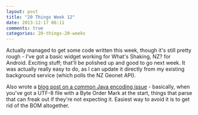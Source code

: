 ```yaml
---
layout: post
title: "20 Things Week 12"
date: 2013-12-17 06:11
comments: true
categories: 20-things-20-weeks
---
```


Actually managed to get some code written this week, though it's still pretty rough - I've got a basic widget working for What's Shaking, NZ? for Android. Exciting stuff; that'll be polished up and good to go next week. It was actually really easy to do, as I can update it directly from my existing background service (which polls the NZ Geonet API).

Also wrote a [blog post on a common Java encoding issue](/blog/2013/12/17/broken-jsonobject-creation-from-a-utf-8-input-string) - basically, when you've got a UTF-8 file with a Byte Order Mark at the start, things that parse that can freak out if they're not expecting it. Easiest way to avoid it is to get rid of the BOM altogether.